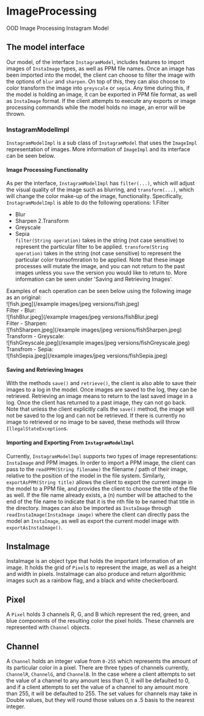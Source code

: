 # ImageProcessing
OOD Image Processing Instagram Model

## The model interface
Our model, of the interface `InstagramModel`, includes features to import images of `InstaImage` types, as well as PPM file names. Once an image has been imported
into the model, the client can choose to filter the image with the options of `blur` and `sharpen`. On top of this, they can also choose to color transform the
image into `greyscale` or `sepia`. Any time during this, if the model is holding an image, it can be exported in PPM file format, as well as `InstaImage` format. 
If the client attempts to execute any exports or image processing commands while the model holds no image, an error will be thrown.

### InstagramModelImpl
`InstagramModelImpl` is a sub class of `InstagramModel` that uses the `ImageImpl` representation of images. More information of `ImageImpl` and its interface can be seen below. 
#### Image Processing Functionality
As per the interface, `InstagramModelImpl` has `filter(...)`, which will adjust the visual quality of the image such as blurring, and `transform(...)`, which will change the color make-up of the image, functionality. Specifically, `InstagramModelImpl` is able to do the following operations:
1.Filter
  * Blur
  * Sharpen
2.Transform
  * Greyscale
  * Sepia\
`filter(String operation)` takes in the string (not case sensitive) to represent the particular filter to be applied.
`transform(String operation)` takes in the string (not case sensitive) to represent the particular color transofmration to be applied.
Note that these image processes will mutate the image, and you can not return to the past images unless you `save` the version you would like to return to. More information can be seen under 'Saving and Retrieving Images'.

Examples of each operation can be seen below using the following image as an original:\
![fish.jpeg](/example images/jpeg versions/fish.jpeg)\
Filter - Blur:\
![fishBlur.jpeg](/example images/jpeg versions/fishBlur.jpeg)\
Filter - Sharpen:\
![fishSharpen.jpeg](/example images/jpeg versions/fishSharpen.jpeg)\
Transform - Greyscale:\
![fishGreyscale.jpeg](/example images/jpeg versions/fishGreyscale.jpeg)\
Transfrom - Sepia:\
![fishSepia.jpeg](/example images/jpeg versions/fishSepia.jpeg)
 
 #### Saving and Retrieving Images
 With the methods `save()` and `retrieve()`, the client is also able to save their images to a log in the model. Once images are saved to the log, they can be retrieved. Retrieving an image means to return to the last saved image in a log. Once the client has returned to a past image, they can not go back. Note that unless the client explicitly calls the `save()` method, the image will not be saved to the log and can not be retrieved. If there is currently no image to retrieved or no image to be saved, these methods will throw `IllegalStateException`s.
 
 #### Importing and Exporting From `InstagramModelImpl`
 Currently, `InstagramModelImpl` supports two types of image representations: `InstaImage` and PPM images. In order to import a PPM image, the client can pass to the `readPPM(String filename)` the filename / path of their image, relative to the position of the model in the file system. Similarly, `exportAsPPM(String title)` allows the client to export the current image in the model to a PPM file, and provides the client to choose the title of the file as well. If the file name already exists, a (n) number will be attached to the end of the file name to indicate that it is the nth file to be named that title in the directory. Images can also be imported as `InstaImage` through `readInstaImage(InstaImage image)` where the client can directly pass the model an `InstaImage`, as well as export the current model image with `exportAsInstaImage()`.

## InstaImage
InstaImage is an object type that holds the important information of an image. It holds the grid of `Pixel`s to represent the image, as well as a height and width
in pixels. InstaImage can also produce and return algorithmic images such as a rainbow flag, and a black and white checkerboard. 

## Pixel
A `Pixel` holds 3 channels R, G, and B which represent the red, green, and blue components of the resulting color the pixel holds. These channels are represented with
`Channel` objects.

## Channel
A `Channel` holds an integer value from `0-255` which represents the amount of its particular color in a pixel. There are three types of channels currently, 
`ChannelR`, `ChannelG`, and `ChannelB`. In the case where a client attempts to set the value of a channel to any amount less than 0, it will be defaulted to 0, 
and if a client attempts to set the value of a channel to any amount more than 255, it will be defaulted to 255. The set values for channels may take in 
Double values, but they will round those values on a .5 basis to the nearest integer. 
